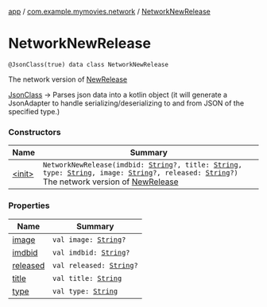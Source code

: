 [app](../../index.md) / [com.example.mymovies.network](../index.md) / [NetworkNewRelease](./index.md)

# NetworkNewRelease

`@JsonClass(true) data class NetworkNewRelease`

The network version of [NewRelease](../../com.example.mymovies.models/-new-release/index.md)

[JsonClass](#) -&gt; Parses json data into a kotlin object
(it will generate a JsonAdapter to handle serializing/deserializing to and from JSON of the specified type.)

### Constructors

| Name | Summary |
|---|---|
| [&lt;init&gt;](-init-.md) | `NetworkNewRelease(imdbid: `[`String`](https://kotlinlang.org/api/latest/jvm/stdlib/kotlin/-string/index.html)`?, title: `[`String`](https://kotlinlang.org/api/latest/jvm/stdlib/kotlin/-string/index.html)`, type: `[`String`](https://kotlinlang.org/api/latest/jvm/stdlib/kotlin/-string/index.html)`, image: `[`String`](https://kotlinlang.org/api/latest/jvm/stdlib/kotlin/-string/index.html)`?, released: `[`String`](https://kotlinlang.org/api/latest/jvm/stdlib/kotlin/-string/index.html)`?)`<br>The network version of [NewRelease](../../com.example.mymovies.models/-new-release/index.md) |

### Properties

| Name | Summary |
|---|---|
| [image](image.md) | `val image: `[`String`](https://kotlinlang.org/api/latest/jvm/stdlib/kotlin/-string/index.html)`?` |
| [imdbid](imdbid.md) | `val imdbid: `[`String`](https://kotlinlang.org/api/latest/jvm/stdlib/kotlin/-string/index.html)`?` |
| [released](released.md) | `val released: `[`String`](https://kotlinlang.org/api/latest/jvm/stdlib/kotlin/-string/index.html)`?` |
| [title](title.md) | `val title: `[`String`](https://kotlinlang.org/api/latest/jvm/stdlib/kotlin/-string/index.html) |
| [type](type.md) | `val type: `[`String`](https://kotlinlang.org/api/latest/jvm/stdlib/kotlin/-string/index.html) |
